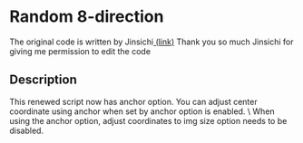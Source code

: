 # Random 8-direction
The original code is written by Jinsichi<a href="https://x.com/Jinsichi"> (link)</a> 
Thank you so much Jinsichi for giving me permission to edit the code

## Description
This renewed script now has anchor option. You can adjust center coordinate using anchor when set by anchor option is enabled.
\\ When using the anchor option, adjust coordinates to img size option needs to be disabled.
